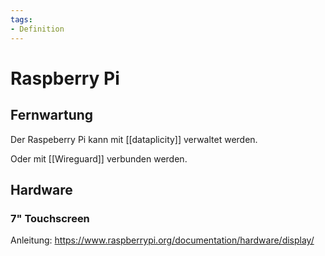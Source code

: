 ```yaml
---
tags:
- Definition
---
```

# Raspberry Pi

## Fernwartung

Der Raspeberry Pi kann mit [[dataplicity]] verwaltet werden.

Oder mit [[Wireguard]] verbunden werden.

## Hardware

### 7" Touchscreen

Anleitung: <https://www.raspberrypi.org/documentation/hardware/display/>